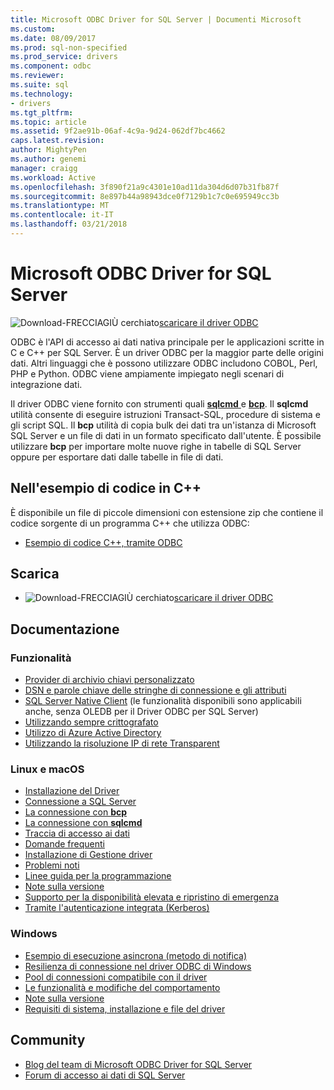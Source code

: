 ```yaml
---
title: Microsoft ODBC Driver for SQL Server | Documenti Microsoft
ms.custom: 
ms.date: 08/09/2017
ms.prod: sql-non-specified
ms.prod_service: drivers
ms.component: odbc
ms.reviewer: 
ms.suite: sql
ms.technology:
- drivers
ms.tgt_pltfrm: 
ms.topic: article
ms.assetid: 9f2ae91b-06af-4c9a-9d24-062df7bc4662
caps.latest.revision: 
author: MightyPen
ms.author: genemi
manager: craigg
ms.workload: Active
ms.openlocfilehash: 3f890f21a9c4301e10ad11da304d6d07b31fb87f
ms.sourcegitcommit: 8e897b44a98943dce0f7129b1c7c0e695949cc3b
ms.translationtype: MT
ms.contentlocale: it-IT
ms.lasthandoff: 03/21/2018
---
```

# <a name="microsoft-odbc-driver-for-sql-server"></a>Microsoft ODBC Driver for SQL Server

![Download-FRECCIAGIÙ cerchiato](../../ssdt/media/download.png)[scaricare il driver ODBC](../sql-connection-libraries.md#anchor-20-drivers-relational-access)

ODBC è l'API di accesso ai dati nativa principale per le applicazioni scritte in C e C++ per SQL Server. È un driver ODBC per la maggior parte delle origini dati. Altri linguaggi che è possono utilizzare ODBC includono COBOL, Perl, PHP e Python. ODBC viene ampiamente impiegato negli scenari di integrazione dati.

Il driver ODBC viene fornito con strumenti quali [ **sqlcmd** ](../../tools/sqlcmd-utility.md) e [ **bcp**](../../tools/bcp-utility.md). Il **sqlcmd** utilità consente di eseguire istruzioni Transact-SQL, procedure di sistema e gli script SQL. Il **bcp** utilità di copia bulk dei dati tra un'istanza di Microsoft SQL Server e un file di dati in un formato specificato dall'utente. È possibile utilizzare **bcp** per importare molte nuove righe in tabelle di SQL Server oppure per esportare dati dalle tabelle in file di dati.  

## <a name="code-example-in-c"></a>Nell'esempio di codice in C++

È disponibile un file di piccole dimensioni con estensione zip che contiene il codice sorgente di un programma C++ che utilizza ODBC:

- [Esempio di codice C++, tramite ODBC](../../odbc/reference/sample-odbc-program.md)

## <a name="download"></a>Scarica

- ![Download-FRECCIAGIÙ cerchiato](../../ssdt/media/download.png)[scaricare il driver ODBC](../sql-connection-libraries.md#anchor-20-drivers-relational-access)

## <a name="documentation"></a>Documentazione  

### <a name="features"></a>Funzionalità

- [Provider di archivio chiavi personalizzato](../../connect/odbc/custom-keystore-providers.md)
- [DSN e parole chiave delle stringhe di connessione e gli attributi](dsn-connection-string-attribute.md)
- [SQL Server Native Client](../../relational-databases/native-client/features/sql-server-native-client-features.md) (le funzionalità disponibili sono applicabili anche, senza OLEDB per il Driver ODBC per SQL Server)
- [Utilizzando sempre crittografato](../../connect/odbc/using-always-encrypted-with-the-odbc-driver.md)
- [Utilizzo di Azure Active Directory](../../connect/odbc/using-azure-active-directory.md)
- [Utilizzando la risoluzione IP di rete Transparent](../../connect/odbc/using-transparent-network-ip-resolution.md)

### <a name="linux-and-macos"></a>Linux e macOS

- [Installazione del Driver](../../connect/odbc/linux-mac/installing-the-microsoft-odbc-driver-for-sql-server.md)
- [Connessione a SQL Server](../../connect/odbc/linux-mac/connection-string-keywords-and-data-source-names-dsns.md)
- [La connessione con **bcp**](../../connect/odbc/linux-mac/connecting-with-bcp.md)
- [La connessione con **sqlcmd**](../../connect/odbc/linux-mac/connecting-with-sqlcmd.md)
- [Traccia di accesso ai dati](../../connect/odbc/linux-mac/data-access-tracing-with-the-odbc-driver-on-linux.md)
- [Domande frequenti](../../connect/odbc/linux-mac/frequently-asked-questions-faq-for-odbc-linux.md)
- [Installazione di Gestione driver](../../connect/odbc/linux-mac/installing-the-driver-manager.md)
- [Problemi noti](../../connect/odbc/linux-mac/known-issues-in-this-version-of-the-driver.md)
- [Linee guida per la programmazione](../../connect/odbc/linux-mac/programming-guidelines.md)
- [Note sulla versione](../../connect/odbc/linux-mac/release-notes.md)
- [Supporto per la disponibilità elevata e ripristino di emergenza](../../connect/odbc/linux-mac/odbc-driver-on-linux-support-for-high-availability-disaster-recovery.md)
- [Tramite l'autenticazione integrata (Kerberos)](../../connect/odbc/linux-mac/using-integrated-authentication.md)

### <a name="windows"></a>Windows

- [Esempio di esecuzione asincrona (metodo di notifica)](../../connect/odbc/windows/asynchronous-execution-notification-method-sample.md)
- [Resilienza di connessione nel driver ODBC di Windows](../../connect/odbc/windows/connection-resiliency-in-the-windows-odbc-driver.md)
- [Pool di connessioni compatibile con il driver](../../connect/odbc/windows/driver-aware-connection-pooling-in-the-odbc-driver-for-sql-server.md)
- [Le funzionalità e modifiche del comportamento](../../connect/odbc/windows/features-of-the-microsoft-odbc-driver-for-sql-server-on-windows.md)
- [Note sulla versione](../../connect/odbc/windows/release-notes.md)
- [Requisiti di sistema, installazione e file del driver](../../connect/odbc/windows/system-requirements-installation-and-driver-files.md)



## <a name="community"></a>Community  
- [Blog del team di Microsoft ODBC Driver for SQL Server](http://blogs.msdn.com/sqlnativeclient/default.aspx)  
- [Forum di accesso ai dati di SQL Server](http://social.technet.microsoft.com/Forums/en/sqldataaccess/threads)  
